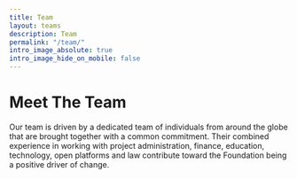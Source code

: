 ```yaml
---
title: Team
layout: teams
description: Team
permalink: "/team/"
intro_image_absolute: true
intro_image_hide_on_mobile: false
---
```


# Meet The Team

Our team is driven by a dedicated team of individuals from around the globe that are brought together with a common commitment. Their combined experience in working with project administration, finance, education, technology, open platforms and law contribute toward the Foundation being a positive driver of change.
